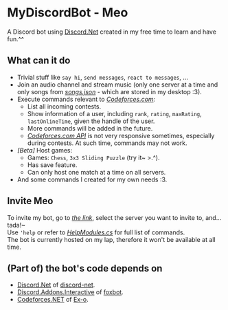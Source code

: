 # MyDiscordBot - Meo

A Discord bot using [Discord.Net](https://github.com/RogueException/Discord.Net) created in my free time to learn and have fun.^^

## What can it do

- Trivial stuff like `say hi`, `send messages`, `react to messages`, ...
- Join an audio channel and stream music (only one server at a time and only songs from *[songs.json](https://github.com/SxweetLollipop/MyFirstDiscordBot/blob/master/2nd/songs.json)* - which are stored in my desktop :3).
- Execute commands relevant to *[Codeforces.com](http://codeforces.com):*
    - List all incoming contests.
    - Show information of a user, including `rank`, `rating`, `maxRating`, `lastOnlineTime`, given the handle of the user.
    - More commands will be added in the future.
    - *[Codeforces.com API](https://codeforces.com/apiHelp)* is not very responsive sometimes, especially during contests. At such time, commands may not work.
- *[Beta]* Host games:
    - Games: `Chess`, `3x3 Sliding Puzzle` (try it~ >.^).
    - Has save feature.
    - Can only host one match at a time on all servers.
- And some commands I created for my own needs :3.

## Invite Meo

To invite my bot, go to *[the link](https://discord.com/api/oauth2/authorize?client_id=675207704293277706&permissions=0&scope=bot)*, select the server you want to invite to, and... tada!~  
Use `'help` or refer to *[HelpModules.cs](https://github.com/SxweetLollipop/MyFirstDiscordBot/blob/master/2nd/Commands/BasicCommands/HelpModules.cs)* for full list of commands.  
The bot is currently hosted on my lap, therefore it won't be available at all time.

## (Part of) the bot's code depends on

- [Discord.Net](https://github.com/RogueException/Discord.Net) of [discord-net](https://github.com/discord-net).
- [Discord.Addons.Interactive](https://github.com/foxbot/Discord.Addons.Interactive) of [foxbot](https://github.com/foxbot).
- [Codeforces.NET](https://github.com/Ex-o/Codeforces.NET) of [Ex-o](https://github.com/Ex-o).